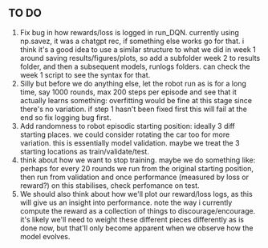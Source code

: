 ## TO DO
1. Fix bug in how rewards/loss is logged in run_DQN. currently using np.savez, it was a chatgpt rec, if something else works go for that. i think it's a good idea to use a similar structure to what we did in week 1 around saving results/figures/plots, so add a subfolder week 2 to results folder, and then a subsequent models, runlogs folders. can check the week 1 script to see the syntax for that. 
1. Silly but before we do anything else, let the robot run as is for a long time, say 1000 rounds, max 200 steps per episode and see that it actually learns something: overfitting would be fine at this stage since there's no variation. if step 1 hasn't been fixed first this will fail at the end so fix logging bug first.
2. Add randomness to robot episodic starting position: ideally 3 diff starting places. we could consider rotating the car too for more variation. this is essentially model validation. maybe we treat the 3 starting locations as train/validate/test.
3. think about how we want to stop training. maybe we do something like: perhaps for every 20 rounds we run from the original starting position, then run from validation and once performance (measured by loss or reward?) on this stabilises, check perfomance on test.
3. We should also think about how we'll plot our reward/loss logs, as this will give us an insight into performance. note the way i currently compute the reward as a collection of things to discourage/encourage. it's likely we'll need to weight these different pieces differently as is done now, but that'll only become apparent when we observe how the model evolves. 